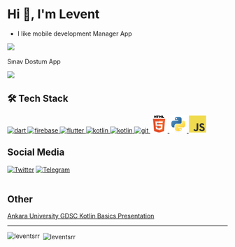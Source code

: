 # Hi 👋, I'm Levent
* I like mobile development
Manager App
<p> <a href="https://play.google.com/store/apps/details?id=com.leventsurer.manager"><img src="https://cloud.githubusercontent.com/assets/5692567/10923351/6b688a92-8278-11e5-9973-8ffbf3c5cc52.png" height="50"></a></p>

Sınav Dostum App
<p> <a href="https://play.google.com/store/apps/details?id=com.levent.sinavdostum&pcampaignid=web_share"><img src="https://cloud.githubusercontent.com/assets/5692567/10923351/6b688a92-8278-11e5-9973-8ffbf3c5cc52.png" height="50"></a></p>

## 🛠 Tech Stack
<p align="left"> 
<a href="https://dart.dev" target="_blank" rel="noreferrer">
  <img src="https://www.vectorlogo.zone/logos/dartlang/dartlang-icon.svg" alt="dart" width="40" height="40"/> 
</a> 
<a href="https://firebase.google.com/" target="_blank" rel="noreferrer">
  <img src="https://www.vectorlogo.zone/logos/firebase/firebase-icon.svg" alt="firebase" width="40" height="40"/> 
</a> 
<a href="https://flutter.dev" target="_blank" rel="noreferrer"> 
  <img src="https://www.vectorlogo.zone/logos/flutterio/flutterio-icon.svg" alt="flutter" width="40" height="40"/> 
</a> 
<a href="https://kotlinlang.org" target="_blank" rel="noreferrer"> 
  <img src="https://www.vectorlogo.zone/logos/kotlinlang/kotlinlang-icon.svg" alt="kotlin" width="40" height="40"/> 
</a>
 <a href="https://developer.android.com/" target="_blank" rel="noreferrer"> 
  <img src="https://www.vectorlogo.zone/logos/android/android-official.svg" alt="kotlin" width="40" height="40"/> 
</a>
<a href="https://git-scm.com/" target="_blank" rel="noreferrer"> 
  <img src="https://www.vectorlogo.zone/logos/git-scm/git-scm-icon.svg" alt="git" width="40" height="40"/> 
</a> 
<a href="https://www.w3.org/html/" target="_blank" rel="noreferrer"> 
  <img src="https://raw.githubusercontent.com/devicons/devicon/master/icons/html5/html5-original-wordmark.svg" alt="html5" width="40" height="40"/> 
</a> 
<a href="https://www.python.org" target="_blank" rel="noreferrer"> 
  <img src="https://raw.githubusercontent.com/devicons/devicon/master/icons/python/python-original.svg" alt="python" width="40" height="40"/> 
</a> 
 <a href="https://developer.mozilla.org/en-US/docs/Web/JavaScript" target="_blank"> 
    <img src="https://raw.githubusercontent.com/devicons/devicon/master/icons/javascript/javascript-original.svg" alt="javascript" width="40" height="40"/> 
  </a>  </p>




## Social Media
<a href="https://twitter.com/LeventSrr" target="blank"><img align="center" src="https://img.shields.io/badge/Twitter-1DA1F2?style=flat&logo=twitter&logoColor=white" alt="Twitter" /></a>
<a href="https://t.me/LeventSrr" target="blank"><img align="center" src="https://img.shields.io/badge/Telegram-2CA5E0?style=flat&logo=telegram&logoColor=white" alt="Telegram" /></a>
<br><br>
<!--![Aryclenio GitHub Stats](https://github-readme-stats.vercel.app/api?username=leventsrr&show_icons=true)-->
## Other
[Ankara University GDSC Kotlin Basics Presentation](https://www.youtube.com/watch?v=3wqJkJcPVzM&t=25s)

---
<p><img align="left" src="https://github-readme-stats.vercel.app/api/top-langs?username=leventsrr&show_icons=true&bg_color=40,904e99,e96205&title_color=fff&text_color=fff&icon_color=f2f2f2&locale=en&layout=compact&count-private=true" alt="leventsrr" /></p>

<p>&nbsp;
 <img align="center" src="https://github-readme-stats.vercel.app/api?username=leventsrr&show_icons=true&bg_color=50,e96205,904e99&title_color=fff&text_color=fff&icon_color=f2f2f2&locale=en&count_private=true&hide=issues" alt="leventsrr" width="50%" /></p>
<br/>

